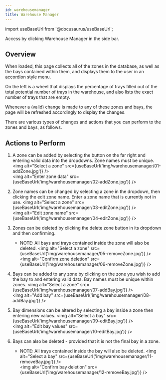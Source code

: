 ```yaml
---
id: warehousemanager
title: Warehouse Manager
---
```

import useBaseUrl from '@docusaurus/useBaseUrl';

Access by clicking Warehouse Manager in the side bar.


## Overview

When loaded, this page collects all of the zones in the database, as well as the bays contained within them, and displays them to the user in an accordion style menu.

On the left is a wheel that displays the percentage of trays filled out of the total potential number of trays in the warehouse, and also lists the exact number of trays that are empty.

Whenever a (valid) change is made to any of these zones and bays, the page will be refreshed accordingly to display the changes.

There are various types of changes and actions that you can perform to the zones and bays, as follows.

## Actions to Perform

1. A zone can be added by selecting the button on the far right and entering valid data into the dropdowns. Zone names must be unique.
<img alt="Select a zone" src={useBaseUrl('img/warehousemanager/01-addZone.jpg')} />  
<img alt="Enter zone data" src={useBaseUrl('img/warehousemanager/02-addZone.jpg')} />  

2. Zone names can be changed by selecting a zone in the dropdown, then clicking the edit zone name. Enter a zone name that is currently not in use.
<img alt="Select a zone" src={useBaseUrl('img/warehousemanager/03-editZone.jpg')} />  
<img alt="Edit zone name" src={useBaseUrl('img/warehousemanager/04-editZone.jpg')} />  

3. Zones can be deleted by clicking the delete zone button in its dropdown and then confirming.
    * NOTE: All bays and trays contained inside the zone will also be deleted.
<img alt="Select a zone" src={useBaseUrl('img/warehousemanager/05-removeZone.jpg')} />  
<img alt="Confirm zone deletion" src={useBaseUrl('img/warehousemanager/06-removeZone.jpg')} /> 

4. Bays can be added to any zone by clicking on the zone you wish to add the bay to and entering valid data. Bay names must be unique within zones.
<img alt="Select a zone" src={useBaseUrl('img/warehousemanager/07-addBay.jpg')} />  
<img alt="Add bay" src={useBaseUrl('img/warehousemanager/08-addBay.jpg')} /> 

5. Bay dimensions can be altered by selecting a bay inside a zone then entering new values.
<img alt="Select a bay" src={useBaseUrl('img/warehousemanager/09-editBay.jpg')} />  
<img alt="Edit bay values" src={useBaseUrl('img/warehousemanager/10-editBay.jpg')} /> 

6. Bays can also be deleted - provided that it is not the final bay in a zone.
    * NOTE: All trays contained inside the bay will also be deleted.
<img alt="Select a bay" src={useBaseUrl('img/warehousemanager/11-removeBay.jpg')} />  
<img alt="Confirm bay deletion" src={useBaseUrl('img/warehousemanager/12-removeBay.jpg')} />
